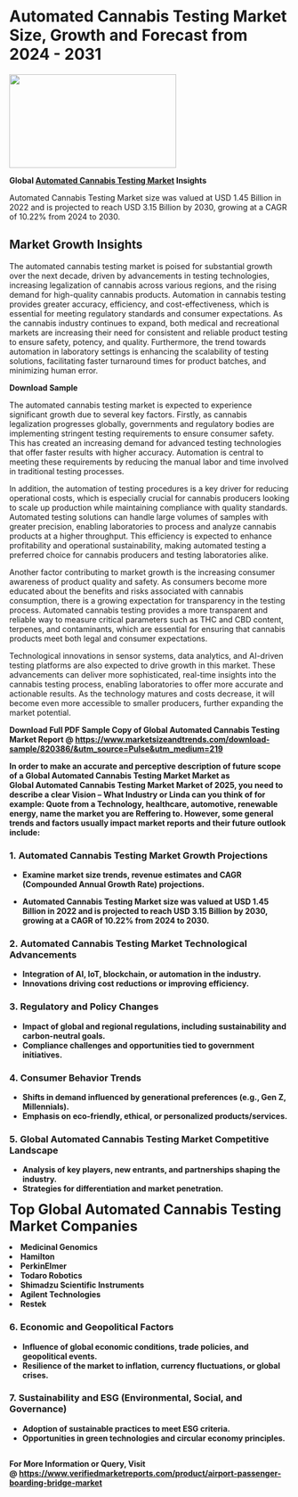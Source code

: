 <H1>Automated Cannabis Testing Market Size, Growth and Forecast from 2024 - 2031</H1><img class="aligncenter size-medium wp-image-584254" src="https://thirdeyenews.in/wp-content/uploads/2024/09/Global-Market-Research-300x168.jpeg" alt="" width="300" height="168" /><p><strong>Global&nbsp;<a href="https://www.marketsizeandtrends.com/download-sample/820386/&amp;utm_source=Pulse&amp;utm_medium=219">Automated Cannabis Testing Market</a> Insights</strong></p><p>Automated Cannabis Testing Market size was valued at USD 1.45 Billion in 2022 and is projected to reach USD 3.15 Billion by 2030, growing at a CAGR of 10.22% from 2024 to 2030.</p><p><h2>Market Growth Insights</h2> <p>The automated cannabis testing market is poised for substantial growth over the next decade, driven by advancements in testing technologies, increasing legalization of cannabis across various regions, and the rising demand for high-quality cannabis products. Automation in cannabis testing provides greater accuracy, efficiency, and cost-effectiveness, which is essential for meeting regulatory standards and consumer expectations. As the cannabis industry continues to expand, both medical and recreational markets are increasing their need for consistent and reliable product testing to ensure safety, potency, and quality. Furthermore, the trend towards automation in laboratory settings is enhancing the scalability of testing solutions, facilitating faster turnaround times for product batches, and minimizing human error.</p> <p><strong>Download Sample</strong></p> <p>The automated cannabis testing market is expected to experience significant growth due to several key factors. Firstly, as cannabis legalization progresses globally, governments and regulatory bodies are implementing stringent testing requirements to ensure consumer safety. This has created an increasing demand for advanced testing technologies that offer faster results with higher accuracy. Automation is central to meeting these requirements by reducing the manual labor and time involved in traditional testing processes.</p> <p>In addition, the automation of testing procedures is a key driver for reducing operational costs, which is especially crucial for cannabis producers looking to scale up production while maintaining compliance with quality standards. Automated testing solutions can handle large volumes of samples with greater precision, enabling laboratories to process and analyze cannabis products at a higher throughput. This efficiency is expected to enhance profitability and operational sustainability, making automated testing a preferred choice for cannabis producers and testing laboratories alike.</p> <p>Another factor contributing to market growth is the increasing consumer awareness of product quality and safety. As consumers become more educated about the benefits and risks associated with cannabis consumption, there is a growing expectation for transparency in the testing process. Automated cannabis testing provides a more transparent and reliable way to measure critical parameters such as THC and CBD content, terpenes, and contaminants, which are essential for ensuring that cannabis products meet both legal and consumer expectations.</p> <p>Technological innovations in sensor systems, data analytics, and AI-driven testing platforms are also expected to drive growth in this market. These advancements can deliver more sophisticated, real-time insights into the cannabis testing process, enabling laboratories to offer more accurate and actionable results. As the technology matures and costs decrease, it will become even more accessible to smaller producers, further expanding the market potential.</p> <p><strong></p><p><span class=""><strong>Download Full PDF Sample Copy of Global Automated Cannabis Testing Market Report</strong> @ <a href="https://www.marketsizeandtrends.com/download-sample/820386/&amp;utm_source=Pulse&amp;utm_medium=219" target="_blank">https://www.marketsizeandtrends.com/download-sample/820386/&amp;utm_source=Pulse&amp;utm_medium=219</a></span></p><p>In order to make an accurate and perceptive description of future scope of a Global&nbsp;Automated Cannabis Testing Market Market as Global&nbsp;Automated Cannabis Testing Market Market of 2025, you need to describe a clear Vision &ndash; What Industry or Linda can you think of for example: Quote from a Technology, healthcare, automotive, renewable energy, name the market you are Reffering to. However, some general trends and factors usually impact market reports and their future outlook include:</p><h3>1.&nbsp;<strong>Automated Cannabis Testing Market Growth Projections</strong></h3><ul><li>Examine market size trends, revenue estimates and CAGR (Compounded Annual Growth Rate) projections.</li><li><p>Automated Cannabis Testing Market size was valued at USD 1.45 Billion in 2022 and is projected to reach USD 3.15 Billion by 2030, growing at a CAGR of 10.22% from 2024 to 2030.</p></li></ul><h3>2.&nbsp;<strong>Automated Cannabis Testing Market Technological Advancements</strong></h3><ul><li>Integration of AI, IoT, blockchain, or automation in the industry.</li><li>Innovations driving cost reductions or improving efficiency.</li></ul><h3>3.&nbsp;<strong>Regulatory and Policy Changes</strong></h3><ul><li>Impact of global and regional regulations, including sustainability and carbon-neutral goals.</li><li>Compliance challenges and opportunities tied to government initiatives.</li></ul><h3>4.&nbsp;<strong>Consumer Behavior Trends</strong></h3><ul><li>Shifts in demand influenced by generational preferences (e.g., Gen Z, Millennials).</li><li>Emphasis on eco-friendly, ethical, or personalized products/services.</li></ul><h3>5.&nbsp;<strong>Global Automated Cannabis Testing Market Competitive Landscape</strong></h3><ul><li>Analysis of key players, new entrants, and partnerships shaping the industry.</li><li>Strategies for differentiation and market penetration.</li></ul><p data-pm-slice="1 1 []"><span style="color: inherit; font-family: inherit; font-size: 25px;">Top Global Automated Cannabis Testing Market Companies</span></p><div class="" data-test-id=""><p><li>Medicinal Genomics</li><li> Hamilton</li><li> PerkinElmer</li><li> Todaro Robotics</li><li> Shimadzu Scientific Instruments</li><li> Agilent Technologies</li><li> Restek</li></p></div><h3>6.&nbsp;<strong>Economic and Geopolitical Factors</strong></h3><ul><li>Influence of global economic conditions, trade policies, and geopolitical events.</li><li>Resilience of the market to inflation, currency fluctuations, or global crises.</li></ul><h3>7.&nbsp;<strong>Sustainability and ESG (Environmental, Social, and Governance)</strong></h3><ul><li>Adoption of sustainable practices to meet ESG criteria.</li><li>Opportunities in green technologies and circular economy principles.</li></ul><h2><strong style="font-size: 14px;">For More Information or Query, Visit @&nbsp;</strong><a style="background-color: #ffffff; font-size: 14px;" href="https://www.marketsizeandtrends.com/report/automated-cannabis-testing-market/" target="_blank">https://www.verifiedmarketreports.com/product/airport-passenger-boarding-bridge-market</a></h2>

